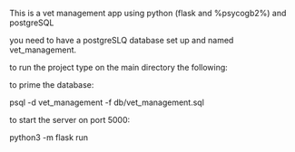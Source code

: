This is a vet management app using python (flask and %psycogb2%) and postgreSQL

you need to have a postgreSLQ database set up and named vet_management.



to run the project type on the main directory the following:

to prime the database:

psql -d vet_management -f db/vet_management.sql

to start the server on port 5000:

python3 -m flask run
